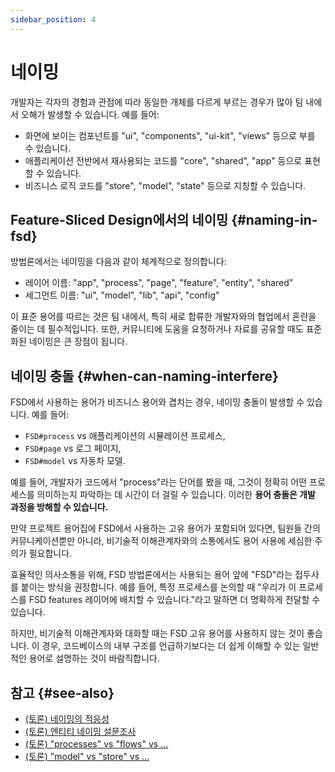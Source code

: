```yaml
---
sidebar_position: 4
---
```


# 네이밍

개발자는 각자의 경험과 관점에 따라 동일한 개체를 다르게 부르는 경우가 많아 팀 내에서 오해가 발생할 수 있습니다. 예를 들어:

- 화면에 보이는 컴포넌트를 "ui", "components", "ui-kit", "views" 등으로 부를 수 있습니다.
- 애플리케이션 전반에서 재사용되는 코드를 "core", "shared", "app" 등으로 표현할 수 있습니다.
- 비즈니스 로직 코드를 "store", "model", "state" 등으로 지칭할 수 있습니다.

## Feature-Sliced Design에서의 네이밍 {#naming-in-fsd}

방법론에서는 네이밍을 다음과 같이 체계적으로 정의합니다:

- 레이어 이름: "app", "process", "page", "feature", "entity", "shared"
- 세그먼트 이름: "ui", "model", "lib", "api", "config"

이 표준 용어를 따르는 것은 팀 내에서, 특히 새로 합류한 개발자와의 협업에서 혼란을 줄이는 데 필수적입니다. 또한, 커뮤니티에 도움을 요청하거나 자료를 공유할 때도 표준화된 네이밍은 큰 장점이 됩니다.

## 네이밍 충돌 {#when-can-naming-interfere}

FSD에서 사용하는 용어가 비즈니스 용어와 겹치는 경우, 네이밍 충돌이 발생할 수 있습니다. 예를 들어:

- `FSD#process` vs 애플리케이션의 시뮬레이션 프로세스,
- `FSD#page` vs 로그 페이지,
- `FSD#model` vs 자동차 모델.

예를 들어, 개발자가 코드에서 "process"라는 단어를 봤을 때, 그것이 정확히 어떤 프로세스를 의미하는지 파악하는 데 시간이 더 걸릴 수 있습니다.  이러한 **용어 충돌은 개발 과정을 방해할 수 있습니다.**

만약 프로젝트 용어집에 FSD에서 사용하는 고유 용어가 포함되어 있다면, 팀원들 간의 커뮤니케이션뿐만 아니라, 비기술적 이해관계자와의 소통에서도 용어 사용에 세심한 주의가 필요합니다.

효율적인 의사소통을 위해, FSD 방법론에서는 사용되는 용어 앞에 "FSD"라는 접두사를 붙이는 방식을 권장합니다. 예를 들어, 특정 프로세스를 논의할 때 "우리가 이 프로세스를 FSD features 레이어에 배치할 수 있습니다."라고 말하면 더 명확하게 전달할 수 있습니다.

하지만, 비기술적 이해관계자와 대화할 때는 FSD 고유 용어를 사용하지 않는 것이 좋습니다. 이 경우, 코드베이스의 내부 구조를 언급하기보다는 더 쉽게 이해할 수 있는 일반적인 용어로 설명하는 것이 바람직합니다.

## 참고 {#see-also}

- [(토론) 네이밍의 적응성][disc-src]
- [(토론) 엔티티 네이밍 설문조사][disc-naming]
- [(토론) "processes" vs "flows" vs ...][disc-processes]
- [(토론) "model" vs "store" vs ...][disc-model]

[disc-model]: https://github.com/feature-sliced/documentation/discussions/68
[disc-naming]: https://github.com/feature-sliced/documentation/discussions/31#discussioncomment-464894
[disc-processes]: https://github.com/feature-sliced/documentation/discussions/20
[disc-src]: https://github.com/feature-sliced/documentation/discussions/16
